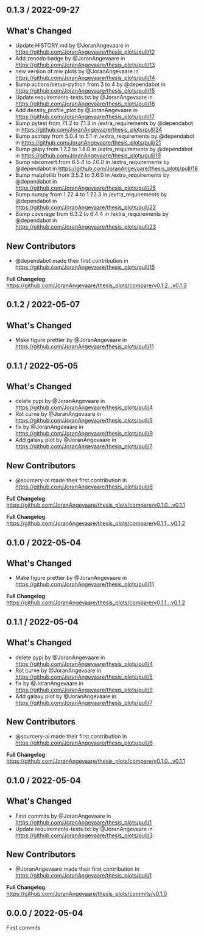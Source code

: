 0.1.3 / 2022-09-27
------------------
## What's Changed
* Update HISTORY.md by @JoranAngevaare in https://github.com/JoranAngevaare/thesis_plots/pull/12
* Add zenodo badge by @JoranAngevaare in https://github.com/JoranAngevaare/thesis_plots/pull/13
* new version of mw plots by @JoranAngevaare in https://github.com/JoranAngevaare/thesis_plots/pull/14
* Bump actions/setup-python from 3 to 4 by @dependabot in https://github.com/JoranAngevaare/thesis_plots/pull/15
* Update requirements-tests.txt by @JoranAngevaare in https://github.com/JoranAngevaare/thesis_plots/pull/16
* Add density_profile_plot by @JoranAngevaare in https://github.com/JoranAngevaare/thesis_plots/pull/17
* Bump pytest from 7.1.2 to 7.1.3 in /extra_requirements by @dependabot in https://github.com/JoranAngevaare/thesis_plots/pull/24
* Bump astropy from 5.0.4 to 5.1 in /extra_requirements by @dependabot in https://github.com/JoranAngevaare/thesis_plots/pull/21
* Bump galpy from 1.7.2 to 1.8.0 in /extra_requirements by @dependabot in https://github.com/JoranAngevaare/thesis_plots/pull/19
* Bump nbconvert from 6.5.4 to 7.0.0 in /extra_requirements by @dependabot in https://github.com/JoranAngevaare/thesis_plots/pull/18
* Bump matplotlib from 3.5.2 to 3.6.0 in /extra_requirements by @dependabot in https://github.com/JoranAngevaare/thesis_plots/pull/25
* Bump numpy from 1.22.4 to 1.23.3 in /extra_requirements by @dependabot in https://github.com/JoranAngevaare/thesis_plots/pull/22
* Bump coverage from 6.3.2 to 6.4.4 in /extra_requirements by @dependabot in https://github.com/JoranAngevaare/thesis_plots/pull/23

## New Contributors
* @dependabot made their first contribution in https://github.com/JoranAngevaare/thesis_plots/pull/15

**Full Changelog**: https://github.com/JoranAngevaare/thesis_plots/compare/v0.1.2...v0.1.3

0.1.2 / 2022-05-07
------------------
## What's Changed
* Make figure prettier by @JoranAngevaare in https://github.com/JoranAngevaare/thesis_plots/pull/11

0.1.1 / 2022-05-05
------------------
## What's Changed
* delete pypi by @JoranAngevaare in https://github.com/JoranAngevaare/thesis_plots/pull/4
* Rot curve by @JoranAngevaare in https://github.com/JoranAngevaare/thesis_plots/pull/5
* fix by @JoranAngevaare in https://github.com/JoranAngevaare/thesis_plots/pull/9
* Add galaxy plot by @JoranAngevaare in https://github.com/JoranAngevaare/thesis_plots/pull/7

## New Contributors
* @sourcery-ai made their first contribution in https://github.com/JoranAngevaare/thesis_plots/pull/6

**Full Changelog**: https://github.com/JoranAngevaare/thesis_plots/compare/v0.1.0...v0.1.1

**Full Changelog**: https://github.com/JoranAngevaare/thesis_plots/compare/v0.1.1...v0.1.2


0.1.0 / 2022-05-04
------------------

## What's Changed

* Make figure prettier by @JoranAngevaare in https://github.com/JoranAngevaare/thesis_plots/pull/11

**Full Changelog**: https://github.com/JoranAngevaare/thesis_plots/compare/v0.1.1...v0.1.2

0.1.1 / 2022-05-04
------------------

## What's Changed

* delete pypi by @JoranAngevaare in https://github.com/JoranAngevaare/thesis_plots/pull/4
* Rot curve by @JoranAngevaare in https://github.com/JoranAngevaare/thesis_plots/pull/5
* fix by @JoranAngevaare in https://github.com/JoranAngevaare/thesis_plots/pull/9
* Add galaxy plot by @JoranAngevaare in https://github.com/JoranAngevaare/thesis_plots/pull/7

## New Contributors

* @sourcery-ai made their first contribution in https://github.com/JoranAngevaare/thesis_plots/pull/6

**Full Changelog**: https://github.com/JoranAngevaare/thesis_plots/compare/v0.1.0...v0.1.1

0.1.0 / 2022-05-04
------------------

## What's Changed

* First commits by @JoranAngevaare in https://github.com/JoranAngevaare/thesis_plots/pull/1
* Update requirements-tests.txt by @JoranAngevaare in https://github.com/JoranAngevaare/thesis_plots/pull/3

## New Contributors

* @JoranAngevaare made their first contribution in https://github.com/JoranAngevaare/thesis_plots/pull/1

**Full Changelog**: https://github.com/JoranAngevaare/thesis_plots/commits/v0.1.0

0.0.0 / 2022-05-04
------------------
First commits
